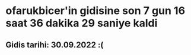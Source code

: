# ofarukbicer'in gidisine son 7 gun 16 saat 36 dakika 29 saniye kaldi

## Gidis tarihi: 30.09.2022 :(